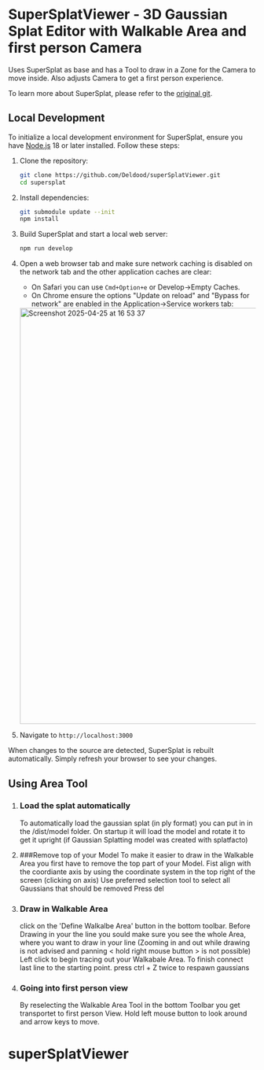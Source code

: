 # SuperSplatViewer - 3D Gaussian Splat Editor with Walkable Area and first person Camera

Uses SuperSplat as base and has a Tool to draw in a Zone for the Camera to move inside. Also adjusts Camera to get a first person experience.

To learn more about SuperSplat, please refer to the [original git](https://github.com/playcanvas/supersplat).

## Local Development

To initialize a local development environment for SuperSplat, ensure you have [Node.js](https://nodejs.org/) 18 or later installed. Follow these steps:

1. Clone the repository:

   ```sh
   git clone https://github.com/Deldood/superSplatViewer.git
   cd supersplat
   ```

2. Install dependencies:

   ```sh
   git submodule update --init
   npm install
   ```

3. Build SuperSplat and start a local web server:

   ```sh
   npm run develop
   ```

4. Open a web browser tab and make sure network caching is disabled on the network tab and the other application caches are clear:

   - On Safari you can use `Cmd+Option+e` or Develop->Empty Caches.
   - On Chrome ensure the options "Update on reload" and "Bypass for network" are enabled in the Application->Service workers tab:

   <img width="846" alt="Screenshot 2025-04-25 at 16 53 37" src="https://github.com/user-attachments/assets/888bac6c-25c1-4813-b5b6-4beecf437ac9" />

5. Navigate to `http://localhost:3000`

When changes to the source are detected, SuperSplat is rebuilt automatically. Simply refresh your browser to see your changes.

## Using Area Tool
1. ### Load the splat automatically
   To automatically load the gaussian splat (in ply format) you can put in in the <projectroot>/dist/model folder. On startup it will load the model and rotate it to get it        upright (if Gaussian Splatting model was created with splatfacto)

2. ###Remove top of your Model
   To make it easier to draw in the Walkable Area you first have to remove the top part of your Model.
   Fist align with the coordiante axis by using the coordinate system in the top right of the screen (clicking on axis)
   Use preferred selection tool to select all Gaussians that should be removed
   Press del
   
3. ### Draw in Walkable Area
   click on the 'Define Walkalbe Area' button in the bottom toolbar.
   Before Drawing in your the line you sould make sure you see the whole Area, where you want to draw in your line (Zooming in and out <mouse wheel > while drawing is not          advised and panning < hold right mouse button > is not possible)
   Left click to begin tracing out your Walkabale Area. To finish connect last line to the starting point.
   press ctrl + Z twice to respawn gaussians

4. ### Going into first person view
   By reselecting the Walkable Area Tool in the bottom Toolbar you get transportet to first person View.
   Hold left mouse button to look around and arrow keys to move.
   
      
# superSplatViewer
